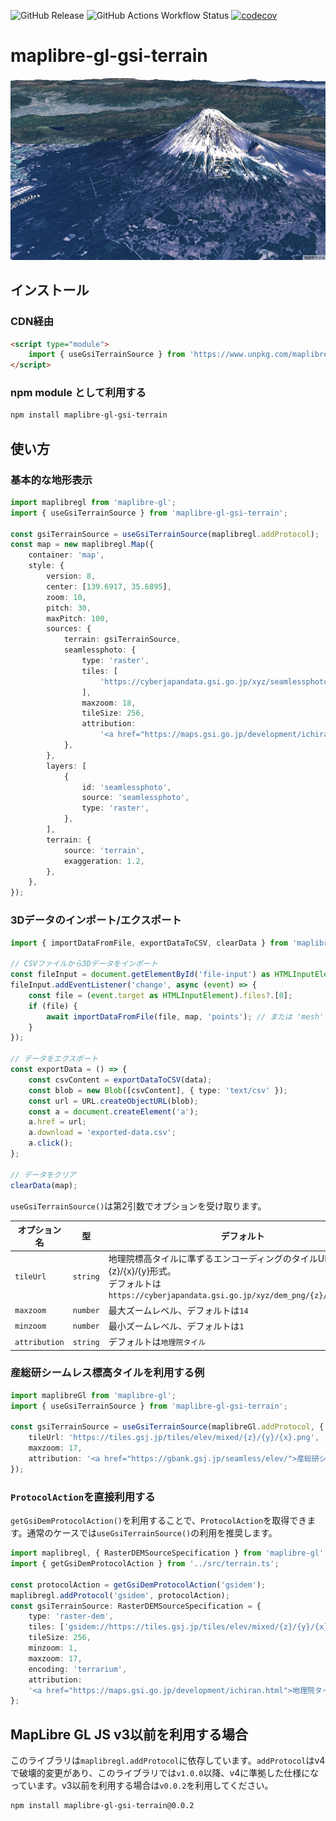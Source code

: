 ![GitHub Release](https://badge.fury.io/js/maplibre-gl-gsi-terrain.svg)
![GitHub Actions Workflow Status](https://img.shields.io/github/actions/workflow/status/mug-jp/maplibre-gl-gsi-terrain/test.yml?label=test)
[![codecov](https://codecov.io/gh/mug-jp/maplibre-gl-gsi-terrain/graph/badge.svg?token=U9WGZANPZ9)](https://codecov.io/gh/mug-jp/maplibre-gl-gsi-terrain)

# maplibre-gl-gsi-terrain

![](./screenshot.png)

## インストール

### CDN経由

```html
<script type="module">
    import { useGsiTerrainSource } from 'https://www.unpkg.com/maplibre-gl-gsi-terrain@2.1.0/dist/terrain.js';
</script>
```

### npm module として利用する

```sh
npm install maplibre-gl-gsi-terrain
```

## 使い方

### 基本的な地形表示

```typescript
import maplibregl from 'maplibre-gl';
import { useGsiTerrainSource } from 'maplibre-gl-gsi-terrain';

const gsiTerrainSource = useGsiTerrainSource(maplibregl.addProtocol);
const map = new maplibregl.Map({
    container: 'map',
    style: {
        version: 8,
        center: [139.6917, 35.6895],
        zoom: 10,
        pitch: 30,
        maxPitch: 100,
        sources: {
            terrain: gsiTerrainSource,
            seamlessphoto: {
                type: 'raster',
                tiles: [
                    'https://cyberjapandata.gsi.go.jp/xyz/seamlessphoto/{z}/{x}/{y}.jpg',
                ],
                maxzoom: 18,
                tileSize: 256,
                attribution:
                    '<a href="https://maps.gsi.go.jp/development/ichiran.html">地理院タイル</a>',
            },
        },
        layers: [
            {
                id: 'seamlessphoto',
                source: 'seamlessphoto',
                type: 'raster',
            },
        ],
        terrain: {
            source: 'terrain',
            exaggeration: 1.2,
        },
    },
});
```

### 3Dデータのインポート/エクスポート

```typescript
import { importDataFromFile, exportDataToCSV, clearData } from 'maplibre-gl-gsi-terrain';

// CSVファイルから3Dデータをインポート
const fileInput = document.getElementById('file-input') as HTMLInputElement;
fileInput.addEventListener('change', async (event) => {
    const file = (event.target as HTMLInputElement).files?.[0];
    if (file) {
        await importDataFromFile(file, map, 'points'); // または 'mesh'
    }
});

// データをエクスポート
const exportData = () => {
    const csvContent = exportDataToCSV(data);
    const blob = new Blob([csvContent], { type: 'text/csv' });
    const url = URL.createObjectURL(blob);
    const a = document.createElement('a');
    a.href = url;
    a.download = 'exported-data.csv';
    a.click();
};

// データをクリア
clearData(map);
```

`useGsiTerrainSource()`は第2引数でオプションを受け取ります。

| オプション名 | 型 | デフォルト |
| --- | --- | --- |
| `tileUrl` | `string` | 地理院標高タイルに準ずるエンコーディングのタイルURL,{z}/{x}/{y}形式。<br />デフォルトは`https://cyberjapandata.gsi.go.jp/xyz/dem_png/{z}/{x}/{y}.png` |
| `maxzoom` | `number` | 最大ズームレベル、デフォルトは`14` |
| `minzoom` | `number` | 最小ズームレベル、デフォルトは`1` |
| `attribution` | `string` | デフォルトは`地理院タイル` |

### 産総研シームレス標高タイルを利用する例

```typescript
import maplibreGl from 'maplibre-gl';
import { useGsiTerrainSource } from 'maplibre-gl-gsi-terrain';

const gsiTerrainSource = useGsiTerrainSource(maplibreGl.addProtocol, {
    tileUrl: 'https://tiles.gsj.jp/tiles/elev/mixed/{z}/{y}/{x}.png',
    maxzoom: 17,
    attribution: '<a href="https://gbank.gsj.jp/seamless/elev/">産総研シームレス標高タイル</a>'
});
```

### `ProtocolAction`を直接利用する

`getGsiDemProtocolAction()`を利用することで、`ProtocolAction`を取得できます。通常のケースでは`useGsiTerrainSource()`の利用を推奨します。

```typescript
import maplibregl, { RasterDEMSourceSpecification } from 'maplibre-gl';
import { getGsiDemProtocolAction } from '../src/terrain.ts';

const protocolAction = getGsiDemProtocolAction('gsidem');
maplibregl.addProtocol('gsidem', protocolAction);
const gsiTerrainSource: RasterDEMSourceSpecification = {
    type: 'raster-dem',
    tiles: ['gsidem://https://tiles.gsj.jp/tiles/elev/mixed/{z}/{y}/{x}.png'],
    tileSize: 256,
    minzoom: 1,
    maxzoom: 17,
    encoding: 'terrarium',
    attribution:
    '<a href="https://maps.gsi.go.jp/development/ichiran.html">地理院タイル</a>',
};
```

## MapLibre GL JS v3以前を利用する場合

このライブラリは`maplibregl.addProtocol`に依存しています。`addProtocol`はv4で破壊的変更があり、このライブラリでは`v1.0.0`以降、v4に準拠した仕様になっています。v3以前を利用する場合は`v0.0.2`を利用してください。

```sh
npm install maplibre-gl-gsi-terrain@0.0.2
```
